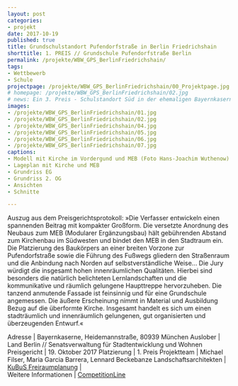 ```yaml
---
layout: post
categories:
- projekt
date: 2017-10-19
published: true
title: Grundschulstandort Pufendorfstraße in Berlin Friedrichshain
shorttitle: 1. PREIS // Grundschule Pufendorfstraße Berlin
permalink: /projekte/WBW_GPS_BerlinFriedrichshain/
tags: 
- Wettbewerb
- Schule
projectpage: /projekte/WBW_GPS_BerlinFriedrichshain/00_Projektpage.jpg
# homepage: /projekte/WBW_GPS_BerlinFriedrichshain/02.jpg
# news: Ein 3. Preis - Schulstandort Süd in der ehemaligen Bayernkaserne in München
images:
- /projekte/WBW_GPS_BerlinFriedrichshain/01.jpg
- /projekte/WBW_GPS_BerlinFriedrichshain/02.jpg
- /projekte/WBW_GPS_BerlinFriedrichshain/04.jpg
- /projekte/WBW_GPS_BerlinFriedrichshain/05.jpg
- /projekte/WBW_GPS_BerlinFriedrichshain/06.jpg
- /projekte/WBW_GPS_BerlinFriedrichshain/07.jpg
captions:
- Modell mit Kirche im Vordergund und MEB (Foto Hans-Joachim Wuthenow)
- Lageplan mit Kirche und MEB
- Grundriss EG
- Grundriss 2. OG
- Ansichten
- Schnitte

---
```

Auszug aus dem Preisgerichtsprotokoll: »Die Verfasser entwickeln einen spannenden Beitrag mit kompakter Großform. Die versetzte Anordnung des Neubaus zum MEB (Modularer Ergänzungsbau) hält gebührenden Abstand zum Kirchenbau im Südwesten und bindet den MEB in den Stadtraum ein. Die Platzierung des Baukörpers an einer breiten Vorzone zur Pufendorfstraße sowie die Führung des Fußwegs gliedern den Straßenraum und die Anbindung nach Norden auf selbstverständliche Weise... Die Jury würdigt die insgesamt hohen innenräumlichen Qualitäten. Hierbei sind besonders die natürlich belichteten Lernlandschaften und die kommunikative und räumlich gelungene Haupttreppe hervorzuheben. Die tanzend anmutende Fassade ist feinsinnig und für eine Grundschule angemessen. Die äußere Erscheinung nimmt in Material und Ausbildung Bezug auf die überformte Kirche. Insgesamt handelt es sich um einen stadträumlich und innenräumlich gelungenen, gut organisierten und überzeugenden Entwurf.«

Adresse					|	Bayernkaserne, Heidemannstraße, 80939 München
Auslober				|	Land Berlin // Senatsverwaltung für Stadtentwicklung und Wohnen
Preisgericht			|	19. Oktober 2017
Platzierung				|	1. Preis
Projektteam				|	Michael Filser, Maria Garcia Barrera, Lennard Beckebanze
Landschaftsarchitekten	|	[KuBuS Freiraumplanung](http://www.kubus-freiraum.de)
                        |    
Weitere Informationen       |   [CompetitionLine](https://www.competitionline.com/de/ergebnisse/262499) 
